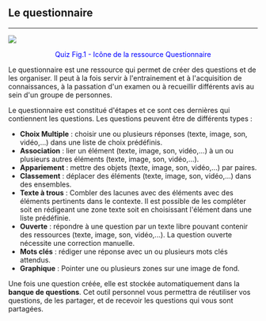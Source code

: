## Le questionnaire
---
![](https://github.com/claroline/doc/blob/master/fr/resources/images/quiz_fig1.png)

<p style="text-align: center; color: blue">Quiz Fig.1 - Icône de la ressource Questionnaire</p>

Le questionnaire est une ressource qui permet de créer des questions et de les organiser.
Il peut à la fois servir à l'entrainement et à l'acquisition de connaissances, à la passation d'un examen ou à recueillir différents avis au sein d'un groupe de personnes.

Le questionnaire est constitué d'étapes et ce sont ces dernières qui contiennent les questions. 
Les questions peuvent être de différents types :
- **Choix Multiple** : choisir une ou plusieurs réponses (texte, image, son, vidéo,...) dans une liste de choix prédéfinis.
- **Association** : lier un élément (texte, image, son, vidéo,...) à un ou plusieurs autres éléments (texte, image, son, vidéo,...).
- **Appariement** :  mettre des objets (texte, image, son, vidéo,...) par paires.
- **Classement** : déplacer des éléments (texte, image, son, vidéo,...) dans des ensembles.
- **Texte à trous** : Combler des lacunes avec des éléments avec des éléments pertinents dans le contexte. Il est possible de les compléter soit en rédigeant une zone texte soit en choisissant l'élément dans une liste prédéfinie.
- **Ouverte** : répondre à une question par un texte libre pouvant contenir des ressources (texte, image, son, vidéo,...). La question ouverte nécessite une correction manuelle.
- **Mots clés** : rédiger une réponse avec un ou plusieurs mots clés attendus.
- **Graphique** : Pointer une ou plusieurs zones sur une image de fond.

Une fois une question créée, elle est stockée automatiquement dans la **banque de questions**. Cet outil personnel vous permettra de réutiliser vos questions, de les partager, et de recevoir les questions qui vous sont partagées.
